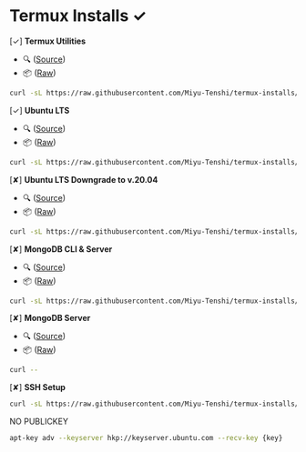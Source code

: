 # Termux Installs ✓

[✓] **Termux Utilities**
 - 🔍 ([Source](https://github.com/Miyu-Tenshi/termux-installs/blob/main/termux_utilities_install))
 - 📦 ([Raw](https://raw.githubusercontent.com/Miyu-Tenshi/termux-installs/main/termux_utilities_install))
```bash
curl -sL https://raw.githubusercontent.com/Miyu-Tenshi/termux-installs/main/termux_utilities_install | bash
```
[✓] **Ubuntu LTS**
 - 🔍 ([Source](https://github.com/Miyu-Tenshi/termux-installs/blob/main/ubuntu_lts_install))
 - 📦 ([Raw](https://raw.githubusercontent.com/Miyu-Tenshi/termux-installs/main/ubuntu_lts_install))
```bash
curl -sL https://raw.githubusercontent.com/Miyu-Tenshi/termux-installs/main/ubuntu_lts_install | bash
```
[✘] **Ubuntu LTS Downgrade to v.20.04**
 - 🔍 ([Source](https://github.com/Miyu-Tenshi/termux-installs/blob/main/ubuntu_lts_downgrade_to_20_install))
 - 📦 ([Raw](https://raw.githubusercontent.com/Miyu-Tenshi/termux-installs/main/ubuntu_lts_downgrade_to_20_install))
```bash
curl -sL https://raw.githubusercontent.com/Miyu-Tenshi/termux-installs/main/ubuntu_lts_downgrade_to_20_install | bash
```
[✘] **MongoDB CLI & Server**
 - 🔍 ([Source](https://github.com/Miyu-Tenshi/termux-installs/blob/main/mongodb_cli_and_server_install))
 - 📦 ([Raw](https://raw.githubusercontent.com/Miyu-Tenshi/termux-installs/main/mongodb_cli_and_server_install))
```bash
curl -sL https://raw.githubusercontent.com/Miyu-Tenshi/termux-installs/main/mongodb_cli_and_server_install | bash
```
[✘] **MongoDB Server**
 - 🔍 ([Source](https://github.com/Miyu-Tenshi/termux-installs/blob/main/mongodb_server_install))
 - 📦 ([Raw](https://raw.githubusercontent.com/Miyu-Tenshi/termux-installs/main/mongodb_server_install))
```bash
curl --
```
[✘] **SSH Setup**
```bash
curl -sL https://raw.githubusercontent.com/Miyu-Tenshi/termux-installs/main/ssh-setup | bash; read -p "$(printf "\e[1m")password :$(printf "\e[2m") " PASSWORD && echo -e "$PASSWORD\n$PASSWORD" | passwd;
```

NO PUBLICKEY
```bash
apt-key adv --keyserver hkp://keyserver.ubuntu.com --recv-key {key}
```
